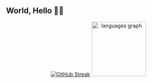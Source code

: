 ## World, Hello 🔷🔹

<div align="center">
 <a href="https://git.io/streak-stats"><img src="https://github-readme-streak-stats-zeta-drab.vercel.app?user=Bravudo&theme=highcontrast" alt="GitHub Streak" /></a>
  <img src="https://github-readme-stats.vercel.app/api/top-langs?username=Bravudo&locale=en&hide_title=false&layout=compact&card_width=320&langs_count=5&theme=algolia&hide_border=true&order=2" height="149" alt="languages graph"  />
</div>





